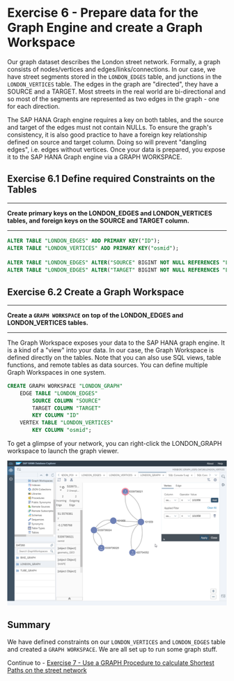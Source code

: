 # Exercise 6 - Prepare data for the Graph Engine and create a Graph Workspace

Our graph dataset describes the London street network. Formally, a graph consists of nodes/vertices and edges/links/connections. In our case, we have street segments stored in the `LONDON_EDGES` table, and junctions in the `LONDON_VERTICES` table. The edges in the graph are "directed", they have a SOURCE and a TARGET. Most streets in the real world are bi-directional and so most of the segments are represented as two edges in the graph - one for each direction.

The SAP HANA Graph engine requires a key on both tables, and the source and target of the edges must not contain NULLs. To ensure the graph's consistency, it is also good practice to have a foreign key relationship defined on source and target column. Doing so will prevent "dangling edges", i.e. edges without vertices.
Once your data is prepared, you expose it to the SAP HANA Graph engine via a GRAPH WORKSPACE.

## Exercise 6.1 Define required Constraints on the Tables <a name="subex1"></a>
---
**Create primary keys on the LONDON_EDGES and LONDON_VERTICES tables, and foreign keys on the SOURCE and TARGET column.**

---

```sql
ALTER TABLE "LONDON_EDGES" ADD PRIMARY KEY("ID");
ALTER TABLE "LONDON_VERTICES" ADD PRIMARY KEY("osmid");

ALTER TABLE "LONDON_EDGES" ALTER("SOURCE" BIGINT NOT NULL REFERENCES "LONDON_VERTICES" ("osmid") ON UPDATE CASCADE ON DELETE CASCADE);
ALTER TABLE "LONDON_EDGES" ALTER("TARGET" BIGINT NOT NULL REFERENCES "LONDON_VERTICES" ("osmid") ON UPDATE CASCADE ON DELETE CASCADE);
```

## Exercise 6.2 Create a Graph Workspace <a name="subex2"></a>
---
**Create a `GRAPH WORKSPACE` on top of the LONDON_EDGES and LONDON_VERTICES tables.**

---
The Graph Workspace exposes your data to the SAP HANA graph engine. It is a kind of a "view" into your data. In our case, the Graph Workspace is defined directly on the tables. Note that you can also use SQL views, table functions, and remote tables as data sources. You can define multiple Graph Workspaces in one system.
```sql
CREATE GRAPH WORKSPACE "LONDON_GRAPH"
	EDGE TABLE "LONDON_EDGES"
		SOURCE COLUMN "SOURCE"
		TARGET COLUMN "TARGET"
		KEY COLUMN "ID"
	VERTEX TABLE "LONDON_VERTICES"
		KEY COLUMN "osmid";
```

To get a glimpse of your network, you can right-click the LONDON_GRAPH workspace to launch the graph viewer.

![](images/db_explorer.png)

## Summary

We have defined constraints on our `LONDON_VERTICES` and `LONDON_EDGES` table and created a `GRAPH WORKSPACE`. We are all set up to run some graph stuff.

Continue to - [Exercise 7 - Use a GRAPH Procedure to calculate Shortest Paths on the street network ](../ex7/README.md)
